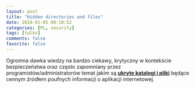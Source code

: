 ```yaml
---
layout: post
title: "Hidden directories and files"
date: 2018-01-05 00:10:52
categories: [PL, security]
tags: [talks]
comments: false
favorite: false
---
```


Ogromna dawka wiedzy na bardzo ciekawy, krytyczny w kontekście bezpieczeństwa oraz często zapomniany przez programistów/administratorów temat jakim są <a href="https://github.com/bl4de/research/tree/master/hidden_directories_leaks" target="_blank"><b>ukryte katalogi i pliki</b></a> będące cennym źródłem poufnych informacji o aplikacji internetowej.
